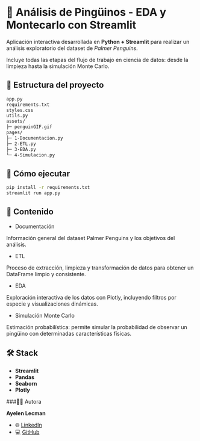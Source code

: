 # 🐧 Análisis de Pingüinos - EDA y Montecarlo con Streamlit

Aplicación interactiva desarrollada en **Python + Streamlit** para realizar un análisis exploratorio del dataset de *Palmer Penguins*.

Incluye todas las etapas del flujo de trabajo en ciencia de datos: desde la limpieza hasta la simulación Monte Carlo.

## 📂 Estructura del proyecto
```bash
app.py
requirements.txt
styles.css
utils.py
assets/
├─ penguinGIF.gif
pages/
├─ 1-Documentacion.py
├─ 2-ETL.py
├─ 3-EDA.py
└─ 4-Simulacion.py
```

## 🚀 Cómo ejecutar
```bash
pip install -r requirements.txt
streamlit run app.py
```

## 🧠 Contenido

- Documentación

Información general del dataset Palmer Penguins y los objetivos del análisis.

- ETL

Proceso de extracción, limpieza y transformación de datos para obtener un DataFrame limpio y consistente.

- EDA

Exploración interactiva de los datos con Plotly, incluyendo filtros por especie y visualizaciones dinámicas.

- Simulación Monte Carlo

Estimación probabilística: permite simular la probabilidad de observar un pingüino con determinadas características físicas.

## 🛠️ Stack

- **Streamlit**
- **Pandas**
- **Seaborn**
- **Plotly**

###👩‍💻 Autora

**Ayelen Lecman**

- 🌐 [LinkedIn](https://www.linkedin.com/in/ayelecman)
- 💻 [GitHub](https://github.com/AyeLec)
